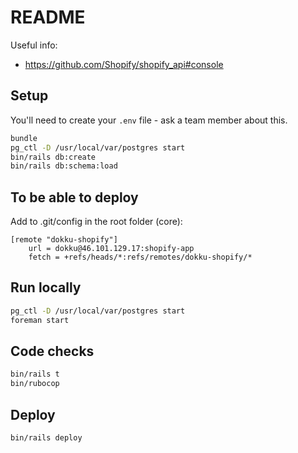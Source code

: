 # README

Useful info:

- https://github.com/Shopify/shopify_api#console

## Setup

You'll need to create your `.env` file - ask a team member about this.

```sh
bundle
pg_ctl -D /usr/local/var/postgres start
bin/rails db:create
bin/rails db:schema:load
```

## To be able to deploy

Add to .git/config in the root folder (core):

```
[remote "dokku-shopify"]
	url = dokku@46.101.129.17:shopify-app
	fetch = +refs/heads/*:refs/remotes/dokku-shopify/*
```

## Run locally

```sh
pg_ctl -D /usr/local/var/postgres start
foreman start
```

## Code checks

```sh
bin/rails t
bin/rubocop
```

## Deploy

```sh
bin/rails deploy
```
